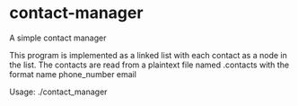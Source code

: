 # contact-manager
A simple contact manager

This program is implemented as a linked list with each contact as a
node in the list. The contacts are read from a plaintext file named
.contacts with the format
    name phone_number email

Usage: ./contact_manager
